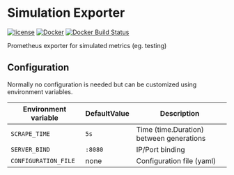 Simulation Exporter
===================

[![license](https://img.shields.io/github/license/webdevops/simulation-exporter.svg)](https://github.com/webdevops/simulation-exporter/blob/master/LICENSE)
[![Docker](https://img.shields.io/badge/docker-webdevops%2Fsimulation--exporter-blue.svg?longCache=true&style=flat&logo=docker)](https://hub.docker.com/r/webdevops/simulation-exporter/)
[![Docker Build Status](https://img.shields.io/docker/build/webdevops/simulation-exporter.svg)](https://hub.docker.com/r/webdevops/simulation-exporter/)

Prometheus exporter for simulated metrics (eg. testing)

Configuration
-------------

Normally no configuration is needed but can be customized using environment variables.

| Environment variable              | DefaultValue                | Description                                                       |
|-----------------------------------|-----------------------------|-------------------------------------------------------------------|
| `SCRAPE_TIME`                     | `5s`                        | Time (time.Duration) between generations                          |
| `SERVER_BIND`                     | `:8080`                     | IP/Port binding                                                   |
| `CONFIGURATION_FILE`              | none                        | Configuration file (yaml)                                         |
